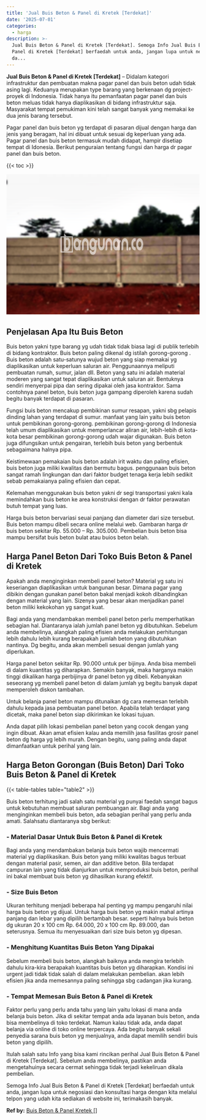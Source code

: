 ```yaml
---
title: 'Jual Buis Beton & Panel di Kretek [Terdekat]'
date: '2025-07-01'
categories:
  - harga
description: >-
  Jual Buis Beton & Panel di Kretek [Terdekat]. Semoga Info Jual Buis Beton &
  Panel di Kretek [Terdekat] berfaedah untuk anda, jangan lupa untuk negosiasi
  da...
---
```


**Jual Buis Beton & Panel di Kretek \[Terdekat\]** – Didalam kategori infrastruktur dan pembuatan makna pagar panel dan buis beton udah tidak asing lagi. Keduanya merupakan type barang yang berkenaan dg project-proyek di Indonesia. Tidak hanya itu pemanfaatan pagar panel dan buis beton meluas tidak hanya diaplikasikan di bidang infrastruktur saja. Masyarakat tempat pemukiman kini telah sangat banyak yang memakai ke dua jenis barang tersebut.

Pagar panel dan buis beton yg terdapat di pasaran dijual dengan harga dan jenis yang beragam, hal ini dibuat untuk sesuai dg keperluan yang ada. Pagar panel dan buis beton termasuk mudah didapat, hampir disetiap tempat di Idonesia. Berikut penguraian tentang fungsi dan harga dr pagar panel dan buis beton.

{{< toc >}}

![Jual Buis Beton & Panel di Kretek [Terdekat]](/images/jual-panel-buis-beton-murah-50.png)

## Penjelasan Apa Itu Buis Beton

Buis beton yakni type barang yg udah tidak tidak biasa lagi di publik terlebih di bidang kontraktor. Buis beton paling dikenal dg istilah gorong-gorong . Buis beton adalah satu-satunya wujud beton yang siap memakai yg diaplikasikan untuk keperluan saluran air. Penggunaannya meliputi pembuatan rumah, sumur, jalan dll. Beton yang satu ini adalah material moderen yang sangat tepat diaplikasikan untuk saluran air. Bentuknya sendiri menyerpai pipa dan sering dipakai oleh jasa kontraktor. Sama contohnya panel beton, buis beton juga gampang diperoleh karena sudah begitu banyak terdapat di pasaran.

Fungsi buis beton mencakup pembikinan sumur resapan, yakni sbg pelapis dinding lahan yang terdapat di sumur. manfaat yang lain yaitu buis beton untuk pembikinan gorong-gorong. pembikinan gorong-gorong di Indonesia telah umum diaplikasikan untuk memperlancar aliran air, lebih-lebih di kota-kota besar pembikinan gorong-gorong udah wajar digunakan. Buis beton juga difungsikan untuk pengairan, terlebih buis beton yang berbentuk sebagaimana halnya pipa.

Keistimewaan pemakaian buis beton adalah irit waktu dan paling efisien, buis beton juga miliki kwalitas dan bermutu bagus. penggunaan buis beton sangat ramah lingkungan dan dari faktor budget tenaga kerja lebih sedikit sebab pemakaianya paling efisien dan cepat.

Kelemahan menggunakan buis beton yakni dr segi transportasi yakni kala memindahkan buis beton ke area konstruksi dengan dr faktor perawatan butuh tempat yang luas.

Harga buis beton bervariasi seuai panjang dan diameter dari size tersebut. Buis beton mampu dibeli secara online melalui web. Gambaran harga dr buis beton sekitar Rp. 55.000 – Rp. 305.000. Pembelian buis beton bisa mampu bersifat buis beton bulat atau buios beton belah.

## Harga Panel Beton Dari Toko Buis Beton & Panel di Kretek

Apakah anda menginginkan membeli panel beton? Material yg satu ini keseriangan diaplikasikan untuk bangunan besar. Dimana pagar yang dibikin dengan gunakan panel beton bakal menjadi kokoh dibandingkan dengan material yang lain. Sizenya yang besar akan menjadikan panel beton miliki kekokohan yg sangat kuat.

Bagi anda yang mendambakan membeli panel beton perlu memperhatikan sebagian hal. Diantaranya ialah jumlah panel beton yg dibutuhkan. Sebelum anda membelinya, alangkah paling efisien anda melakukan perhitungan lebih dahulu lebih kurang berapakah jumlah beton yang dibutuhkan nantinya. Dg begitu, anda akan membeli sesuai dengan jumlah yang diperlukan.

Harga panel beton sekitar Rp. 90.000 untuk per bijinya. Anda bisa membeli di dalam kuantitas yg diharapkan. Semakin banyak, maka harganya makin tinggi dikalikan harga perbijinya dr panel beton yg dibeli. Kebanyakan seseorang yg membeli panel beton di dalam jumlah yg begitu banyak dapat memperoleh diskon tambahan.

Untuk belanja panel beton mampu ditunaikan dg cara memesan terlebih dahulu kepada jasa pembuatan panel beton. Apabila telah terdapat yang dicetak, maka panel beton siap dikirimkan ke lokasi tujuan.

Anda dapat pilih lokasi pembelian panel beton yang cocok dengan yang ingin dibuat. Akan amat efisien kalau anda memilih jasa fasilitas grosir panel beton dg harga yg lebih murah. Dengan begitu, uang paling anda dapat dimanfaatkan untuk perihal yang lain.

## Harga Beton Gorongan (Buis Beton) Dari Toko Buis Beton & Panel di Kretek

{{< table-tables table="table2" >}}

Buis beton terhitung jadi salah satu material yg punyai faedah sangat bagus untuk kebutuhan membuat saluran pembuangan air. Bagi anda yang menginginkan membeli buis beton, ada sebagian perihal yang perlu anda amati. Salahsatu diantaranya sbg berikut:

### \- Material Dasar Untuk Buis Beton & Panel di Kretek

Bagi anda yang mendambakan belanja buis beton wajib mencermati material yg diaplikasikan. Buis beton yang miliki kwalitas bagus terbuat dengan material pasir, semen, air dan additive beton. Bila terdapat campuran lain yang tidak dianjurkan untuk memproduksi buis beton, perihal ini bakal membuat buis beton yg dihasilkan kurang efektif.

### \- Size Buis Beton

Ukuran terhitung menjadi beberapa hal penting yg mampu pengaruhi nilai harga buis beton yg dijual. Untuk harga buis beton yg makin mahal artinya panjang dan lebar yang dipilih bertambah besar. seperti halnya buis beton dg ukuran 20 x 100 cm Rp. 64.000, 20 x 100 cm Rp. 89.000, dan seterusnya. Semua itu menyesuaikan dari size buis beton yg dipesan.

### \- Menghitung Kuantitas Buis Beton Yang Dipakai

Sebelum membeli buis beton, alangkah baiknya anda mengira terlebih dahulu kira-kira berapakah kuantitas buis beton yg diharapkan. Kondisi ini urgent jadi tidak tidak salah di dalam melakukan pembelian. akan lebih efisien jika anda memesannya paling sehingga sbg cadangan jika kurang.

### \- Tempat Memesan Buis Beton & Panel di Kretek

Faktor perlu yang perlu anda tahu yang lain yaitu lokasi di mana anda belanja buis beton. Jika di sekitar tempat anda ada layanan buis beton, anda bisa membelinya di toko terdekat. Namun kalau tidak ada, anda dapat belanja via online di toko online terpercaya. Ada begitu banyak sekali penyedia sarana buis beton yg menjualnya, anda dapat memilih sendiri buis beton yang dipilih.

Itulah salah satu Info yang bisa kami rincikan perihal Jual Buis Beton & Panel di Kretek \[Terdekat\]. Sebelum anda membelinya, pastikan anda mengetahuinya secara cermat sehingga tidak terjadi kekeliruan dikala pembelian.

Semoga Info Jual Buis Beton & Panel di Kretek \[Terdekat\] berfaedah untuk anda, jangan lupa untuk negosiasi dan konsultasi harga dengan kita melalui telpon yang udah kita sediakan di website ini, terimakasih banyak.

**Ref by:** [Buis Beton & Panel Kretek []](https://id.wikipedia.org/wiki/Buis)
